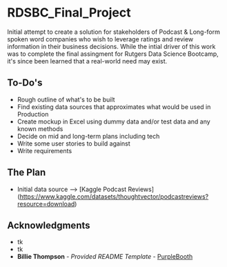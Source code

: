 # RDSBC_Final_Project

Initial attempt to create a solution for stakeholders of Podcast & Long-form spoken word companies who wish to leverage ratings and review information in their business decisions. While the intial driver of this work was to complete the final assingment for Rutgers Data Science Bootcamp, it's since been learned that a real-world need may exist. 


## To-Do's

- Rough outline of what's to be built
- Find existing data sources that approximates what would be used in Production
- Create mockup in Excel using dummy data and/or test data and any known methods
- Decide on mid and long-term plans including tech
- Write some user stories to build against
- Write requirements


## The Plan

- Initial data source --> [Kaggle Podcast Reviews] (https://www.kaggle.com/datasets/thoughtvector/podcastreviews?resource=download)






<!--
	-- ## Getting Started

	--These instructions tk tk

-->

<!--
	### Prerequisites

	Requirements for the software and other tools to build, test and push 
		- [Example 1](https://www.example.com)
		- [Example 2](https://www.example.com)

	### Installing

	A step by step series of examples that tell you how to get a development
	environment running

	Say what the step will be

	    Give the example

	And repeat

	    until finished

	End with an example of getting some data out of the system or using it for a little demo


	## Running the tests

		Explain how to run the automated tests for this system

	### Sample Tests

		Explain what these tests test and why

    			Give an example

	### Style test

		Checks if the best practices and the right coding style has been used.

	    Give an example

	## Deployment

	Add additional notes to deploy this on a live system

	## Built With

	  - [Contributor Covenant](https://www.contributor-covenant.org/) - Used	
	    for the Code of Conduct
	  - [Creative Commons](https://creativecommons.org/) - Used to choose		
	    the license

	## Contributing

	tk

	## Versioning

	tk

	## Authors

	  - **Charles Clerke**


	## License

	This project is licensed under xxxx

-->


## Acknowledgments

  - tk
  - tk
  - **Billie Thompson** - *Provided README Template* -
    [PurpleBooth](https://github.com/PurpleBooth)
